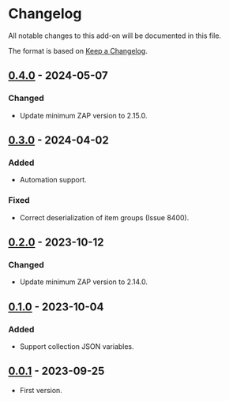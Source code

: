 # Changelog
All notable changes to this add-on will be documented in this file.

The format is based on [Keep a Changelog](https://keepachangelog.com/en/1.0.0/).

## [0.4.0] - 2024-05-07
### Changed
- Update minimum ZAP version to 2.15.0.

## [0.3.0] - 2024-04-02
### Added
- Automation support.

### Fixed
- Correct deserialization of item groups (Issue 8400).

## [0.2.0] - 2023-10-12
### Changed
- Update minimum ZAP version to 2.14.0.

## [0.1.0] - 2023-10-04
### Added
- Support collection JSON variables.

## [0.0.1] - 2023-09-25

- First version.

[0.4.0]: https://github.com/zaproxy/zap-extensions/releases/postman-v0.4.0
[0.3.0]: https://github.com/zaproxy/zap-extensions/releases/postman-v0.3.0
[0.2.0]: https://github.com/zaproxy/zap-extensions/releases/postman-v0.2.0
[0.1.0]: https://github.com/zaproxy/zap-extensions/releases/postman-v0.1.0
[0.0.1]: https://github.com/zaproxy/zap-extensions/releases/postman-v0.0.1
